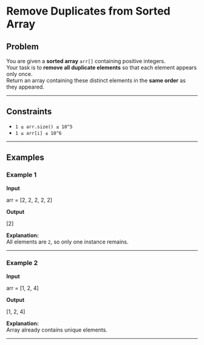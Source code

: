 # Remove Duplicates from Sorted Array

## Problem
You are given a **sorted array** `arr[]` containing positive integers.  
Your task is to **remove all duplicate elements** so that each element appears only once.  
Return an array containing these distinct elements in the **same order** as they appeared.

---

## Constraints
- `1 ≤ arr.size() ≤ 10^5`
- `1 ≤ arr[i] ≤ 10^6`

---

## Examples

### Example 1
**Input**

arr = [2, 2, 2, 2, 2]

**Output**

[2]

**Explanation:**  
All elements are `2`, so only one instance remains.

---

### Example 2
**Input**

arr = [1, 2, 4]

**Output**

[1, 2, 4]

**Explanation:**  
Array already contains unique elements.

---
